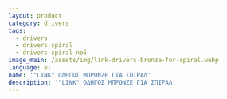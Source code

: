 ```yaml
---
layout: product
category: drivers
tags:
  - drivers
  - drivers-spiral
  - drivers-spiral-no5
image_main: /assets/img/link-drivers-bronze-for-spiral.webp
language: el
name: '"LINK" ΟΔΗΓΟΣ ΜΠΡΟΝΖΕ ΓΙΑ ΣΠΙΡΑΛ'
description: '"LINK" ΟΔΗΓΟΣ ΜΠΡΟΝΖΕ ΓΙΑ ΣΠΙΡΑΛ'
---
```

